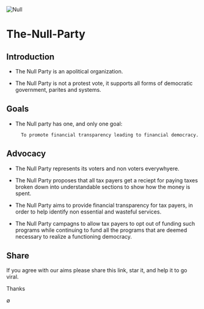 ![Null](https://cdn1.iconfinder.com/data/icons/mathematics-line-1/48/38-128.png)

# The-Null-Party

## Introduction

* The Null Party is an apolitical organization.

* The Null Party is not a protest vote, it supports all forms of democratic government, parites and systems.

## Goals

* The Null party has one, and only one goal:

        To promote financial transparency leading to financial democracy.

## Advocacy

* The Null Party represents its voters and non voters everywhyere.

* The Null Party proposes that all tax payers get a reciept for paying taxes broken down into understandable sections to show how the money is spent.

* The Null Party aims to provide financial transparency for tax payers, in order to help identify non essential and wasteful services.  

* The Null Party campagns to allow tax payers to opt out of funding such programs while continuing to fund all the programs that are deemed necessary to realize a functioning democracy.

## Share

If you agree with our aims please share this link, star it, and help it to go viral.

Thanks

∅
